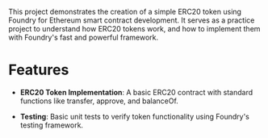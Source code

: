 This project demonstrates the creation of a simple ERC20 token using Foundry for Ethereum smart contract development. It serves as a practice project to understand how ERC20 tokens work, and how to implement them with Foundry's fast and powerful framework.

# Features
* <b>ERC20 Token Implementation</b>: A basic ERC20 contract with standard functions like transfer, approve, and balanceOf.
  
* <b>Testing</b>: Basic unit tests to verify token functionality using Foundry's testing framework.
